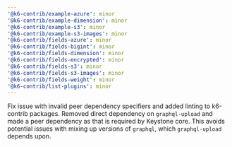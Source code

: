 ```yaml
---
'@k6-contrib/example-azure': minor
'@k6-contrib/example-dimension': minor
'@k6-contrib/example-s3': minor
'@k6-contrib/example-s3-images': minor
'@k6-contrib/fields-azure': minor
'@k6-contrib/fields-bigint': minor
'@k6-contrib/fields-dimension': minor
'@k6-contrib/fields-encrypted': minor
'@k6-contrib/fields-s3': minor
'@k6-contrib/fields-s3-images': minor
'@k6-contrib/fields-weight': minor
'@k6-contrib/list-plugins': minor
---
```


Fix issue with invalid peer dependency specifiers and added linting to k6-contrib packages. Removed direct dependency on `graphql-upload` and made a peer dependency as that is required by Keystone core. This avoids potential issues with mixing up versions of `graphql`, which `graphql-upload` depends upon.
